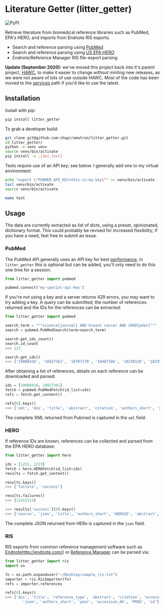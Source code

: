 # Literature Getter (litter_getter)

![PyPI](https://img.shields.io/pypi/v/litter_getter)

Retrieve literature from biomedical reference libraries such as PubMed, EPA's HERO, and imports from Endnote RIS exports.

* Search and reference parsing using [PubMed](http://www.ncbi.nlm.nih.gov/pubmed)
* Search and reference parsing using [US EPA HERO](https://hero.epa.gov/hero/)
* Endnote/Reference Manager RIS file-export parsing

**Update (September 2020):** we've moved this project back into it's parent project, [HAWC](https://github.com/shapiromatron/hawc),
to make it easier to change without minting new releases, as we were not aware of lots of use outside
HAWC. Most of the code has been moved to the [services](https://github.com/shapiromatron/hawc/tree/master/hawc/services)
path if you'd like to use the latest.

## Installation

Install with pip:

```bash
pip install litter_getter
```

To grab a developer build:

```bash
git clone git@github.com:shapiromatron/litter_getter.git
cd litter_getter/
python -m venv venv
source venv/bin/activate
pip install -e .[dev,test]
```

Tests require use of an API key; see below. I generally add one to my virtual environment:

```bash
echo "export \"PUBMED_API_KEY=this-is-my-key\"" >> venv/bin/activate
tail venv/bin/activate
source venv/bin/activate

make test
```

## Usage

The data are currently extracted as list of dicts, using a preset, opinionated,
dictionary format. This could probably be revised for increased flexibility; if
you have a need, feel free to submit an issue.

### PubMed

The PubMed API generally uses an API key for best [performance](https://ncbiinsights.ncbi.nlm.nih.gov/2017/11/02/new-api-keys-for-the-e-utilities/), in `litter_getter` this is optional but can be added, you'll only need to do this one time for a session.

```python
from litter_getter import pubmed

pubmed.connect('my-special-api-key')
```

If you're not using a key and a server returns 429 errors, you may want to try adding a key. A query can be submitted; the number of references returned and the IDs for the references can be extracted:

```python
from litter_getter import pubmed

search_term = """science[journal] AND breast cancer AND 2008[pdat]"""
search = pubmed.PubMedSearch(term=search_term)

search.get_ids_count()
search.id_count
>>> 123

search.get_ids()
>>> ['19008416', '18927361', '18787170', '18487186', '18239126', '18239125']
```

After obtaining a list of references, details on each reference can be downloaded and parsed:

```python
ids = [19008416, 18927361]
fetch = pubmed.PubMedFetch(id_list=ids)
refs = fetch.get_content()

refs[0].keys()
>>> ['xml', 'doi', 'title', 'abstract', 'citation', 'authors_short', 'year', 'PMID', 'authors']
```

The complete XML returned from Pubmed is captured in the `xml` field.

### HERO

If reference IDs are known, references can be collected and parsed from the EPA HERO database:

```python
from litter_getter import hero

ids = [1221, 1223]
fetch = hero.HEROFetch(id_list=ids)
results = fetch.get_content()

results.keys()
>>> ['failure', 'success']

results.failures()
>>> [12413113]

>>> results['success'][0].keys()
>>> ['source', 'json', 'title', 'authors_short', 'HEROID', 'abstract', 'year', 'PMID', 'authors']
```

The complete JSON returned from HERo is captured in the `json` field.

### RIS

RIS exports from common reference management software such as [Endnote]()http://endnote.com/) or [Reference Manager](http://referencemanager.com/) can be parsed via:

```python
from litter_getter import ris
import os

fn = os.path.expanduser("~/Desktop/sample_ris.txt")
importer = ris.RisImporter(fn)
refs = importer.references

refs[0].keys()
>>> ['doi', 'title', 'reference_type', 'abstract', 'citation', 'accession_number',
        'json', 'authors_short', 'year', 'accession_db', 'PMID', 'id']
```

